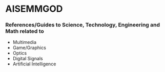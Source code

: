 
<h1>AISEMMGOD</h1>

<h3> References/Guides to Science, Technology, Engineering and Math related to </h3>

<ul>
<li> Multimedia</li>
<li> Game/Graphics</li>
<li> Optics</li>
<li>Digital Signals</li>
<li> Artificial Intelligence</li>
</ul>


